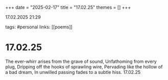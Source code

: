 +++
date = "2025-02-17"
title = "17.02.25"
themes = []
+++

17.02.2025 21:29

tags: #personal
links: [[poems]]

# 17.02.25

The ever-whirr arises from the grave of sound,
Unfathoming from every plug,
Dripping off the hooks of sprawling wire,
Pervading like the hollow of a bad dream,
In unwilled passing fades to a subtle hiss.
17.02.25

